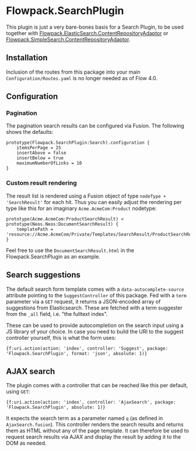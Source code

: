 # Flowpack.SearchPlugin

This plugin is just a very bare-bones basis for a Search Plugin, to be used together with
[Flowpack.ElasticSearch.ContentRepositoryAdaptor](https://github.com/Flowpack/Flowpack.ElasticSearch.ContentRepositoryAdaptor)
or [Flowpack.SimpleSearch.ContentRepositoryAdaptor](https://github.com/Flowpack/Flowpack.SimpleSearch.ContentRepositoryAdaptor).

## Installation

Inclusion of the routes from this package into your main `Configuration/Routes.yaml` is no longer needed as of Flow 4.0.

## Configuration


### Pagination 

The pagination search results can be configured via Fusion. The following shows the defaults:

    prototype(Flowpack.SearchPlugin:Search).configuration {
        itemsPerPage = 25
        insertAbove = false
        insertBelow = true
        maximumNumberOfLinks = 10
    }

### Custom result rendering

The result list is rendered using a Fusion object of type `nodeType + 'SearchResult'` for each hit.
Thus you can easily adjust the rendering per type like this for an imaginary `Acme.AcmeCom:Product` nodetype:

    prototype(Acme.AcmeCom:ProductSearchResult) < prototype(Neos.Neos:DocumentSearchResult) {
        templatePath = 'resource://Acme.AcmeCom/Private/Templates/SearchResult/ProductSearchResult.html'
    }

Feel free to use the `DocumentSearchResult.html` in the Flowpack.SearchPlugin as an example.

## Search suggestions

The default search form template comes with a `data-autocomplete-source` attribute pointing to the 
`SuggestController` of this package. Fed with a `term` parameter via a `GET` request, it returns a
JSON-encoded array of suggestions from Elasticsearch. These are fetched with a term suggester from
the `_all` field, i.e. "the fulltext index".

These can be used to provide autocompletion on the search input using a JS library of your choice.
In case you need to build the URI to the suggest controller yourself, this is what the form uses:

    {f:uri.action(action: 'index', controller: 'Suggest', package: 'Flowpack.SearchPlugin', format: 'json', absolute: 1)}

## AJAX search

The plugin comes with a controller that can be reached like this per default, using `GET`:

    {f:uri.action(action: 'index', controller: 'AjaxSearch', package: 'Flowpack.SearchPlugin', absolute: 1)}

It expects the search term as a parameter named `q` (as defined in `AjaxSearch.fusion`). This controller
renders the search results and returns them as HTML without any of the page template. It can therefore
be used to request search results via AJAX and display the result by adding it to the DOM as needed.
